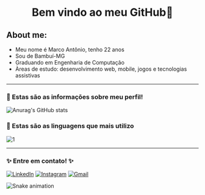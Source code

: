 <h1 align="center">
   Bem vindo ao meu GitHub🚀
</h1>
  

## About me:
- Meu nome é Marco Antônio, tenho 22 anos
- Sou de Bambuí-MG
- Graduando em Engenharia de Computação
- Àreas de estudo: desenvolvimento web, mobile, jogos e tecnologias assistivas
<hr>

### 🔭 Estas são as informações sobre meu perfil!
![Anurag's GitHub stats](https://github-readme-stats.vercel.app/api?username=MarcoAs25&theme=tokyonight&show_icons=true&border_radius=10&count_private=true&hide_border=true&include_all_commits=true)


### 🔭 Estas são as linguagens que mais utilizo
![1](https://github-readme-stats.vercel.app/api/top-langs/?username=MarcoAs25&hide=yacc,makefile,cuda&theme=tokyonight&layout=compact&langs_count=10&border_radius=10&hide_border=true)

<hr>

### ✨ Entre em contato! ✨

[<img alt="LinkedIn" src="https://img.shields.io/badge/linkedin%20-%230077B5.svg?&style=for-the-badge&logo=linkedin&logoColor=white"/>](https://www.linkedin.com/in/marc025/)
[<img alt="Instagram" src="https://img.shields.io/badge/marcoa25%20-%23E4405F.svg?&style=for-the-badge&logo=Instagram&logoColor=white"/>](https://www.instagram.com/marco.a25/)
[<img alt="Gmail" src="https://img.shields.io/badge/Gmail-D14836?style=for-the-badge&logo=gmail&logoColor=white" />](mailto:marcoas2566@gmail.com)

![Snake animation](https://github.com/MarcoAs25/MarcoAs25/blob/output/github-contribution-grid-snake.svg)
